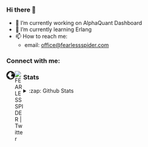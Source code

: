 ### Hi there 👋

* 🔭 I’m currently working on AlphaQuant Dashboard
* 🌱 I’m currently learning Erlang
* 📫 How to reach me: 
  * email: office@fearlessspider.com

### Connect with me:

[<img align="left" alt="fearlessspider.com" width="22px" src="https://raw.githubusercontent.com/iconic/open-iconic/master/svg/globe.svg" />][website]
[<img align="left" alt="FEARLESS SPIDER | Twitter" width="22px" src="https://cdn.jsdelivr.net/npm/simple-icons@v3/icons/twitter.svg" />][twitter]

### Stats
<details>
  <summary>:zap: Github Stats</summary>

  <img align="left" alt="FEARLESS SPIDER Github Stats" src="https://github-readme-stats.codestackr.vercel.app/api?username=fearless-spider&show_icons=true&hide_border=true" />

</details>

<script src="https://unpkg.com/@codersrank/summary@0.9.11/codersrank-summary.min.js"></script>

<codersrank-summary username="fearless-spider"></codersrank-summary>

[website]: https://fearlessspider.com
[twitter]: https://twitter.com/fearless-spider
<!--
**fearless-spider/fearless-spider** is a ✨ _special_ ✨ repository because its `README.md` (this file) appears on your GitHub profile.

Here are some ideas to get you started:

- 🔭 I’m currently working on AlphaQuant Dashboard
- 🌱 I’m currently learning Erlang
- 👯 I’m looking to collaborate on ...
- 🤔 I’m looking for help with ...
- 💬 Ask me about ...
- 📫 How to reach me: ...
- 😄 Pronouns: ...
- ⚡ Fun fact: ...
-->
